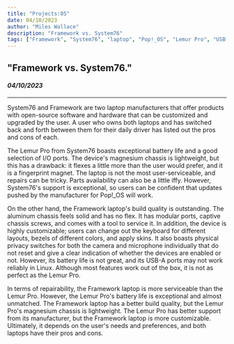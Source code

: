 ```yaml
---
title: "Projects:05"
date: 04/10/2023
author: "Miles Wallace"
description: "Framework vs. System76"
tags: ["Framework", "System76", "laptop", "Pop!_OS", "Lemur Pro", "USB-A ports", ]
---
```

## "Framework vs. System76."
#### _04/10/2023_ 
____
System76 and Framework are two laptop manufacturers that offer products with open-source software and hardware that can be customized and upgraded by the user. A user who owns both laptops and has switched back and forth between them for their daily driver has listed out the pros and cons of each.

The Lemur Pro from System76 boasts exceptional battery life and a good selection of I/O ports. The device's magnesium chassis is lightweight, but this has a drawback: it flexes a little more than the user would prefer, and it is a fingerprint magnet. The laptop is not the most user-serviceable, and repairs can be tricky. Parts availability can also be a little iffy. However, System76's support is exceptional, so users can be confident that updates pushed by the manufacturer for Pop!_OS will work.

On the other hand, the Framework laptop's build quality is outstanding. The aluminum chassis feels solid and has no flex. It has modular ports, captive chassis screws, and comes with a tool to service it. In addition, the device is highly customizable; users can change out the keyboard for different layouts, bezels of different colors, and apply skins. It also boasts physical privacy switches for both the camera and microphone individually that do not reset and give a clear indication of whether the devices are enabled or not. However, its battery life is not great, and its USB-A ports may not work reliably in Linux. Although most features work out of the box, it is not as perfect as the Lemur Pro.

In terms of repairability, the Framework laptop is more serviceable than the Lemur Pro. However, the Lemur Pro's battery life is exceptional and almost unmatched. The Framework laptop has a better build quality, but the Lemur Pro's magnesium chassis is lightweight. The Lemur Pro has better support from its manufacturer, but the Framework laptop is more customizable. Ultimately, it depends on the user's needs and preferences, and both laptops have their pros and cons.